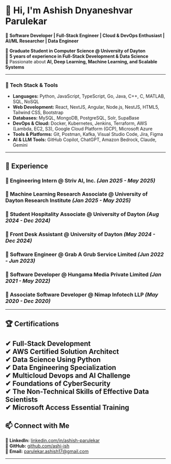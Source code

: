 # 👋 Hi, I'm **Ashish Dnyaneshvar Parulekar**  

🚀 **Software Developer | Full-Stack Engineer | Cloud & DevOps Enthusiast | AI/ML Researcher | Data Engineer**  

🔹 **Graduate Student in Computer Science @ University of Dayton**  
🔹 **5 years of experience in Full-Stack Development & Data Science**  
🔹 Passionate about **AI, Deep Learning, Machine Learning, and Scalable Systems**  

---

### 🧠 Tech Stack & Tools

* **Languages:** Python, JavaScript, TypeScript, Go, Java, C++, C, MATLAB, SQL, NoSQL
* **Web Development:** React, NextJS, Angular, Node.js, NestJS, HTML5, Tailwind CSS, Bootstrap
* **Databases:** MySQL, MongoDB, PostgreSQL, Solr, SupaBase
* **DevOps & Cloud:** Docker, Kubernetes, Jenkins, Terraform, AWS (Lambda, EC2, S3), Google Cloud Platform (GCP), Microsoft Azure
* **Tools & Platforms:** Git, Postman, Kafka, Visual Studio Code, Jira, Figma
* **AI & LLM Tools:** GitHub Copilot, ChatGPT, Amazon Bedrock, Claude, Gemini

---

## 💼 Experience  

### **🔹 Engineering Intern @ Striv AI, Inc.** *(Jan 2025 - May 2025)* 

### **🔹 Machine Learning Research Associate @ University of Dayton Research Institute** *(Jan 2025 - May 2025)*  

### **🔹 Student Hospitality Associate @ University of Dayton** *(Aug 2024 - Dec 2024)*  

### **🔹 Front Desk Assistant @ University of Dayton** *(May 2024 - Dec 2024)*  

### **🔹 Software Engineer @ Grab A Grub Service Limited** *(Jun 2022 - Jun 2023)*   

### **🔹 Software Developer @ Hungama Media Private Limited** *(Jan 2021 - May 2022)*   

### **🔹 Associate Software Developer @ Nimap Infotech LLP** *(May 2020 - Dec 2020)*   

---

## 🏆 Certifications  

✔ **Full-Stack Development**  
✔ **AWS Certified Solution Architect**  
✔ **Data Science Using Python**  
✔ **Data Engineering Specialization**  
✔ **Multicloud Devops and AI Challenge**   
✔ **Foundations of CyberSecurity**  
✔ **The Non-Technical Skills of Effective Data Scientists**  
✔ **Microsoft Access Essential Training**
---

## 📫 Connect with Me  

💼 **LinkedIn:** [linkedin.com/in/ashish-parulekar](https://www.linkedin.com/in/ashish-parulekar/)  
📂 **GitHub:** [github.com/ashi-ish](https://github.com/ashi-ish)  
📧 **Email:** [parulekar.ashish17@gmail.com](mailto:parulekar.ashish17@gmail.com)  

---

